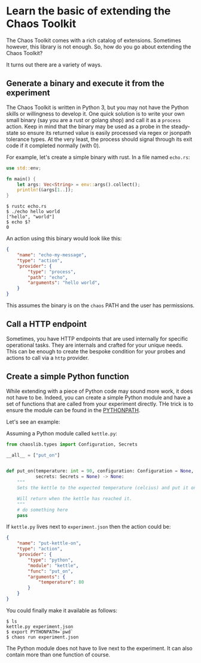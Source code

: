 # Learn the basic of extending the Chaos Toolkit

The Chaos Toolkit comes with a rich catalog of extensions. Sometimes however,
this library is not enough. So, how do you go about extending the Chaos Toolkit?

It turns out there are a variety of ways.

## Generate a binary and execute it from the experiment

The Chaos Toolkit is written in Python 3, but you may not have the Python
skills or willingness to develop it. One quick solution is to write your own
small binary (say you are a rust or golang shop) and call it as a `process`
action. Keep in mind that the binary may be used as a probe in the steady-state
so ensure its returned value is easily processed via regex or jsonpath
tolerance types. At the very least, the process should signal through its
exit code if it completed normally (with 0).

For example, let's create a simple binary with rust. In a file named `echo.rs`:

```rust
use std::env;

fn main() {
    let args: Vec<String> = env::args().collect();
    println!(&args[1..]);
}
```

```console
$ rustc echo.rs
$ ./echo hello world
["hello", "world"]
$ echo $?
0
```

An action using this binary would look like this:


```json
{
    "name": "echo-my-message",
    "type": "action",
    "provider": {
        "type": "process",
        "path": "echo",
        "arguments": "hello world",
    }
}
```

This assumes the binary is on the `chaos` PATH and the user has permissions.

## Call a HTTP endpoint

Sometimes, you have HTTP endpoints that are used internally for specific
operational tasks. They are internals and crafted for your unique needs. This
can be enough to create the bespoke condition for your probes and actions to
call via a `http` provider.

## Create a simple Python function

While extending with a piece of Python code may sound more work, it does not
have to be. Indeed, you can create a simple Python module and have a set of
functions that are called from your experiment directly. THe trick is to
ensure the module can be found in the [PYTHONPATH][].

[PYTHONPATH]: https://docs.python.org/3/using/cmdline.html#envvar-PYTHONPATH

Let's see an example:

Assuming a Python module called `kettle.py`:

```python
from chaoslib.types import Configuration, Secrets

__all__ = ["put_on"]


def put_on(temperature: int = 90, configuration: Configuration = None,
           secrets: Secrets = None) -> None:
    """
    Sets the kettle to the expected temperature (celcius) and put it on.

    Will return when the kettle has reached it.
    """
    # do something here
    pass
```

If `kettle.py` lives next to `experiment.json` then the action could be:


```json
{
    "name": "put-kettle-on",
    "type": "action",
    "provider": {
        "type": "python",
        "module": "kettle",
        "func": "put_on",
        "arguments": {
            "temperature": 80
        }
    }
}
```

You could finally make it available as follows:

```console
$ ls
kettle.py experiment.json
$ export PYTHONPATH=`pwd`
$ chaos run experiment.json
```

The Python module does not have to live next to the experiment. It can also
contain more than one function of course.